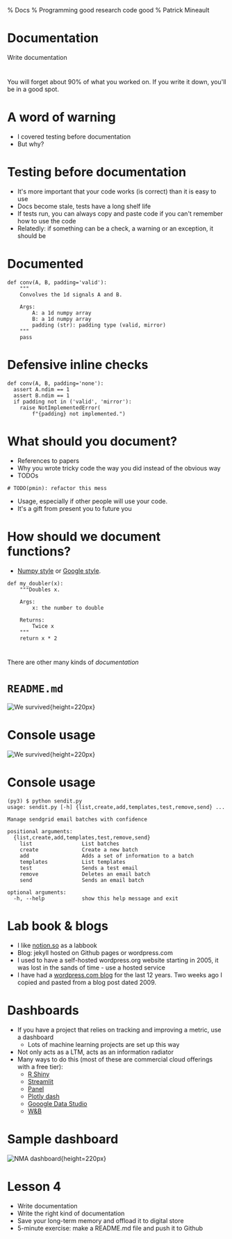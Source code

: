 % Docs
% Programming good research code good
% Patrick Mineault

# Documentation

Write documentation

# 

You will forget about 90% of what you worked on. If you write it down, you'll be in a good spot.

# A word of warning

* I covered testing before documentation
* But why?

# Testing before documentation

* It's more important that your code works (is correct) than it is easy to use
* Docs become stale, tests have a long shelf life
* If tests run, you can always copy and paste code if you can't remember how to use the code
* Relatedly: if something can be a check, a warning or an exception, it should be

# Documented

```{.python}
def conv(A, B, padding='valid'):
    """
    Convolves the 1d signals A and B.

    Args:
        A: a 1d numpy array
        B: a 1d numpy array
        padding (str): padding type (valid, mirror)
    """
    pass
```

# Defensive inline checks

```{.python }
def conv(A, B, padding='none'):
  assert A.ndim == 1
  assert B.ndim == 1
  if padding not in ('valid', 'mirror'):
    raise NotImplementedError(
        f"{padding} not implemented.")
```

# What should you document?

* References to papers
* Why you wrote tricky code the way you did instead of the obvious way
* TODOs

```{.python}
# TODO(pmin): refactor this mess
```

* Usage, especially if other people will use your code.
* It's a gift from present you to future you

# How should we document functions?

* [Numpy style](https://sphinxcontrib-napoleon.readthedocs.io/en/latest/example_numpy.html) or [Google style](https://sphinxcontrib-napoleon.readthedocs.io/en/latest/example_google.html).

```{.python}
def my_doubler(x):
    """Doubles x.

    Args:
        x: the number to double

    Returns:
        Twice x
    """
    return x * 2
```

# 

There are other many kinds of *documentation*

# `README.md`

![We survived](../figures/readme.PNG){height=220px}

# Console usage

![We survived](../figures/argparse.PNG){height=220px}

# Console usage

```
(py3) $ python sendit.py
usage: sendit.py [-h] {list,create,add,templates,test,remove,send} ...

Manage sendgrid email batches with confidence

positional arguments:
  {list,create,add,templates,test,remove,send}
    list                List batches
    create              Create a new batch
    add                 Adds a set of information to a batch
    templates           List templates
    test                Sends a test email
    remove              Deletes an email batch
    send                Sends an email batch

optional arguments:
  -h, --help            show this help message and exit
```

# Lab book & blogs

* I like [notion.so](https://notion.so) as a labbook
* Blog: jekyll hosted on Github pages or wordpress.com
* I used to have a self-hosted wordpress.org website starting in 2005, it was lost in the sands of time - use a hosted service
* I have had a [wordpress.com blog](https://xcorr.net) for the last 12 years. Two weeks ago I copied and pasted from a blog post dated 2009.

# Dashboards

* If you have a project that relies on tracking and improving a metric, use a dashboard
    * Lots of machine learning projects are set up this way 
* Not only acts as a LTM, acts as an information radiator
* Many ways to do this (most of these are commercial cloud offerings with a free tier): 
    * [R Shiny](https://shiny.rstudio.com/)
    * [Streamlit](https://www.streamlit.io/)
    * [Panel](https://panel.holoviz.org/)
    * [Plotly dash](https://plotly.com/dash/)
    * [Gooogle Data Studio](https://datastudio.google.com/u/0/)
    * [W&B](https://wandb.ai/)

# Sample dashboard

![NMA dashboard](../figures/dashboard.PNG){height=220px}

# Lesson 4

* Write documentation
* Write the right kind of documentation
* Save your long-term memory and offload it to digital store
* 5-minute exercise: make a README.md file and push it to Github